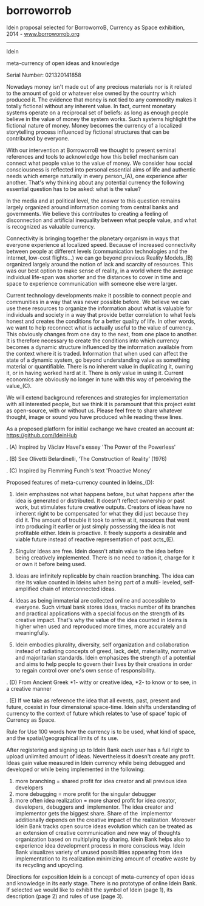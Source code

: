 borroworrob
===========

Idein proposal selected for BorroworroB, Currency as Space exhibition, 2014 - www.borroworrob.org

 --------------------------


Idein

meta-currency of open ideas and knowledge

Serial Number: 021320141858

Nowadays money isn't made out of any precious materials nor is it related to the amount of gold or whatever else owned by the country which produced it. The evidence that money is not tied to any commodity makes it totally fictional without any inherent value. In fact, current monetary systems operate on a reciprocal set of beliefs: as long as enough people believe in the value of money the system works. Such systems highlight the fictional nature of money. Money becomes the currency of a localized storytelling process influenced by fictional structures that can be contributed by everyone.

With our intervention at BorroworroB we thought to present seminal references and tools to acknowledge how this belief mechanism can connect what people value to the value of money. 
We consider how social consciousness is reflected into personal essential aims of life and authentic needs which emerge naturally in every person_(A), one experience after another. 
That's why thinking about any potential currency the following essential question has to be asked: what is the value?

In the media and at political level, the answer to this question remains largely organized around information coming from central banks and governments. We believe this contributes to creating a feeling of disconnection and artificial inequality between what people value, and what is recognized as valuable currency.

Connectivity is bringing together the planetary organism in ways that everyone experience at localized speed. Because of increased connectivity between people at different levels (communication technologies and the internet, low-cost flights…) we can go beyond previous Reality Models_(B) organized largely around the notion of lack and scarcity of resources. This was our best option to make sense of reality, in a world where the average individual life-span was shorter and the distances to cover in time and space to experience communication with someone else were larger.

Current technology developments make it possible to connect people and communities in a way that was never possible before. We believe we can use these resources to organize the information about what is valuable for individuals and society in a way that provide better correlation to what feels honest and creates the conditions for a better quality of life. In other words, we want to help reconnect what is actually useful to the value of currency. This obviously changes from one day to the next, from one place to another. It is therefore necessary to create the conditions into which currency becomes a dynamic structure influenced by the information available from the context where it is traded. 
Information that when used can affect the state of a dynamic system, go beyond understanding value as something material or quantifiable. There is no inherent value in duplicating it, owning it, or in having worked hard at it. There is only value in using it. Current economics are obviously no longer in tune with this way of perceiving the value_(C).

We will extend background references and strategies for implementation with all interested people, but we think it is paramount that this project exist as open-source, with or without us. Please feel free to share whatever thought, image or sound you have produced while reading these lines.

As a proposed platform for initial exchange we have created an account at: https://github.com/IdeinHub

.	(A)  Inspired by Václav Havel's essey 'The Power of the Powerless' 

.	(B)  See Olivetti Belardinelli, ‘The Construction of Reality’ (1976) 

.	(C)  Inspired by Flemming Funch's text 'Proactive Money'


Proposed features of meta-currency counted in Ideins_(D):

1. Idein emphasizes not what happens before, but what happens after the idea is generated or distributed. It doesn't reflect ownership or past work, but stimulates future creative outputs. Creators of ideas have no inherent right to be compensated for what they did just because they did it. The amount of trouble it took to arrive at it, resources that went into producing it earlier or just simply possessing the idea is not profitable either. Idein is proactive. It freely supports a desirable and viable future instead of reactive representation of past acts_(E).

2. Singular ideas are free. Idein doesn't attain value to the idea before being creatively implemented. There is no need to ration it, charge for it or own it before being used.

3. Ideas are infinitely replicable by chain reaction branching. The idea can rise its value counted in Ideins when being part of a multi- leveled, self-amplified chain of interconnected ideas.

4. Ideas as being immaterial are collected online and accessible to everyone. Such virtual bank stores ideas, tracks number of its branches and practical applications with a special focus on the strength of its creative impact. That's why the value of the idea counted in Ideins is higher when used and reproduced more times, more accurately and meaningfully.

5. Idein embodies plurality, diversity, self organization and collaboration instead of radiating concepts of greed, lack, debt, materiality, normative and majoritarian standards. Idein emphasizes the strength of a potential and aims to help people to govern their lives by their creations in order to regain control over one's own sense of responsibility.

. (D) From Ancient Greek *1- witty or creative idea, *2- to know or to see, in a creative manner

. (E) If we take as reference the idea that all events, past, present and future, coexist in four dimensional space-time. Idein shifts understanding of currency to the context of future which relates to 'use of space' topic of Currency as Space.
   

Rule for Use
100 words how the currency is to be used, what kind of space, and the spatial/geographical limits of its use.

After registering and signing up to Idein Bank each user has a full right to upload unlimited amount of ideas. Nevertheless it doesn't create any profit. Ideas gain value measured in Idein currency while being debugged and developed or while being implemented in the following:
1.	more branching = shared profit for idea creator and all previous idea developers 
2.	more debugging = more profit for the singular debugger 
3.	more often idea realization = more shared profit for idea creator, developers, debuggers and  implementor. The idea creator and implementor gets the biggest share. Share of the  implementor additionally depends on the creative impact of the realization. 
Moreover Idein Bank tracks open source ideas evolution which can be treated as an extension of creative communication and new way of thoughts organization based on multiplying by sharing. Idein Bank helps also to experience idea development process in more conscious way. Idein Bank visualizes variety of unused possibilities appearing from idea implementation to its realization minimizing amount of creative waste by its recycling and upcycling.
 

Directions for exposition
Idein is a concept of meta-currency of open ideas and knowledge in its early stage. There is no prototype of online Idein Bank. If selected we would like to exhibit the symbol of Idein (page 1), its description (page 2) and rules of use (page 3).



